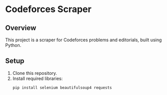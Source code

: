 # Codeforces Scraper

## Overview
This project is a scraper for Codeforces problems and editorials, built using Python.

## Setup
1. Clone this repository.
2. Install required libraries:
   ```bash
   pip install selenium beautifulsoup4 requests
